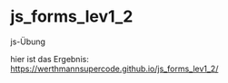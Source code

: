 # js_forms_lev1_2

js-Übung

hier ist das Ergebnis:
 https://werthmannsupercode.github.io/js_forms_lev1_2/
